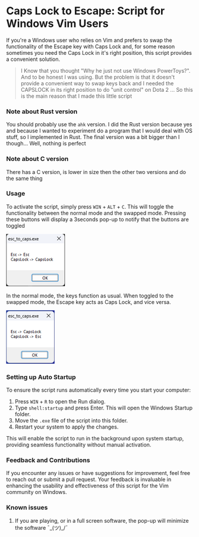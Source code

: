 # Caps Lock to Escape: Script for Windows Vim Users

If you're a Windows user who relies on Vim and prefers to swap the functionality of the Escape key with Caps Lock and, for some reason sometimes you need the Caps Lock in it's right position, this script provides a convenient solution.

> I Know that you thought "Why he just not use Windows PowerToys?". And to be honest I was using.
> But the problem is that it doesn't provide a convenient way to swap keys back and I needed the CAPSLOCK in its right position to do "unit control" on Dota 2
> ... So this is the main reason that I made this little script

### Note about Rust version

You should probably use the `ahk` version. I did the Rust version because yes and because I wanted to experiment do a program that I would deal with OS stuff, so I implemented in Rust. The final version was a bit bigger than I though... Well, nothing is perfect

### Note about C version

There has a C version, is lower in size then the other two versions and do the same thing

### Usage

To activate the script, simply press `WIN` + `ALT` + `C`. This will toggle the functionality between the normal mode and the swapped mode.
Pressing these buttons will display a 3seconds pop-up to notify that the buttons are toggled

![Normal Mode](./docs/normal.png)

In the normal mode, the keys function as usual. When toggled to the swapped mode, the Escape key acts as Caps Lock, and vice versa.

![Swapped Mode](./docs/swapped.png)

### Setting up Auto Startup

To ensure the script runs automatically every time you start your computer:

1. Press `WIN` + `R` to open the Run dialog.
2. Type `shell:startup` and press Enter. This will open the Windows Startup folder.
3. Move the `.exe` file of the script into this folder.
4. Restart your system to apply the changes.

This will enable the script to run in the background upon system startup, providing seamless functionality without manual activation.

### Feedback and Contributions

If you encounter any issues or have suggestions for improvement, feel free to reach out or submit a pull request. Your feedback is invaluable in enhancing the usability and effectiveness of this script for the Vim community on Windows.

### Known issues

1. If you are playing, or in a full screen software, the pop-up will minimize the software ¯\_(ツ)\_/¯
